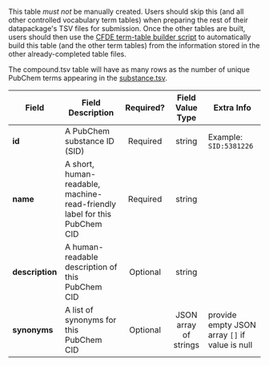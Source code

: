 This table *must not* be manually created. Users should skip this (and all other controlled vocabulary term tables) when preparing the rest of their datapackage's TSV files for submission. Once the other tables are built, users should then use the [CFDE term-table builder script](https://osf.io/bq6k9/) to automatically build this table (and the other term tables) from the information stored in the other already-completed table files.

The compound.tsv table will have as many rows as the number of unique PubChem terms appearing in the [substance.tsv](./TableInfo:-substance.tsv).


Field | Field Description | Required? | Field Value Type | Extra Info 
------|-------------------|:-----------:|:-------------:|------------
**id** | A PubChem substance ID (SID) | Required |  string | Example: `SID:5381226`
**name** | A short, human-readable, machine-read-friendly label for this PubChem CID| Required | string
**description** | A human-readable description of this PubChem CID |  Optional | string
**synonyms** | A list of synonyms for this PubChem CID | Optional | JSON array of strings | provide empty JSON array `[]` if value is null 
